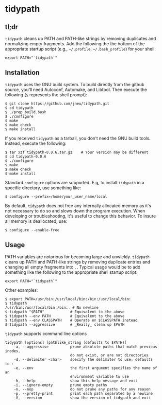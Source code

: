 # tidypath

## tl;dr
`tidypath` cleans up PATH and PATH-like strings by removing duplicates and
normalizing empty fragments. Add the following the the bottom of the appropriate
startup script (e.g., `~/.profile`, `~/.bash_profile`) for your shell:
```
export PATH="`tidypath`"
```

## Installation
`tidypath` uses the GNU build system. To build directly from the github source,
you'll need Autoconf, Automake, and Libtool. Then execute the following (`$`
represents the shell prompt):
```
$ git clone https://github.com/jneu/tidypath.git
$ cd tidypath
$ ./prep_build.bash
$ ./configure
$ make
$ make check
$ make install
```
If you received `tidypath` as a tarball, you don't need the GNU build tools.
Instead, execute the following:
```
$ tar xzf tidypath-0.0.6.tar.gz    # Your version may be different
$ cd tidypath-0.0.6
$ ./configure
$ make
$ make check
$ make install
```

Standard `configure` options are supported. E.g, to install `tidypath` in a
specific directory, use something like:
```
$ configure --prefix=/home/your_user_name/local
``` 

By default, `tidypath` does not free any internally allocated memory as it's
not necessary to do so and slows down the program execution. When developing
or troubleshooting, it's useful to change this behavior. To insure all memory
is deallocated, use:
```
$ configure --enable-free
```

## Usage
PATH variables are notorious for becoming large and unwieldy. `tidypath` cleans
up PATH and PATH-like strings by removing duplicate entries and changing all
empty fragments into `.`. Typical usage would be to add something like the
following to the appropriate shell startup script:
```
export PATH="`tidypath`"
```

Other examples:
```
$ export PATH=/usr/bin:/usr/local/bin:/bin:/usr/local/bin:
$ tidypath
/usr/bin:/usr/local/bin:/bin:. # No newline
$ tidypath "$PATH"            # Equivalent to the above
$ tidypath --env PATH         # Equivalent to the above
$ tidypath --env CLASSPATH    # Operate on $CLASSPATH instead
$ tidypath --aggressive       # _Really_ clean up $PATH
```

`tidypath` supports command line options
```
tidypath [options] [pathlike_string (defaults to $PATH)]
    -a, --aggressive          prune absolute paths that match previous inodes, 
                              do not exist, or are not directories
    -d, --delimiter <char>    specify the delimiter to use; defaults to :
    -e, --env                 the first argument specifies the name of an
                              environment variable to use
    -h, --help                show this help message and exit
    -i, --ignore-empty        prune empty paths
    -n, --nop                 do not prune any paths for any reason
    -p, --pretty-print        print each path separated by a newline
    -V, --version             show the version of tidypath and exit
```
